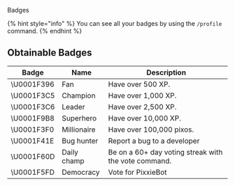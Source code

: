Badges

{% hint style="info" %}
You can see all your badges by using the `/profile` command.
{% endhint %}

## Obtainable Badges

| Badge | Name | Description |
|-|-|-|
|\U0001F396️ | Fan | Have over 500 XP. 
|\U0001F3C5 | Champion | Have over 1,000 XP.
|\U0001F3C6 | Leader | Have over 2,500 XP.  
|\U0001F9B8 | Superhero | Have over 10,000 XP.
|\U0001F3F0 | Millionaire | Have over 100,000 pixos.
|\U0001F41E | Bug hunter | Report a bug to a developer
|\U0001F60D | Daily champ | Be on a 60+ day voting streak with the vote command.
|\U0001F5FD | Democracy | Vote for PixxieBot
